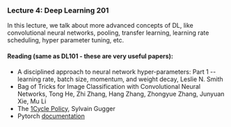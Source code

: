 ### Lecture 4: Deep Learning 201
In this lecture, we talk about more advanced concepts of DL, like convolutional neural networks, pooling, transfer learning, learning rate scheduling, hyper parameter tuning, etc. 

#### Reading (same as DL101 - these are very useful papers):
-  A disciplined approach to neural network hyper-parameters: Part 1 -- learning rate, batch size, momentum, and weight decay, Leslie N. Smith  
-  Bag of Tricks for Image Classification with Convolutional Neural Networks, Tong He, Zhi Zhang, Hang Zhang, Zhongyue Zhang, Junyuan Xie, Mu Li  
-  The [1Cycle Policy](https://sgugger.github.io/the-1cycle-policy.html), Sylvain Gugger  
-  Pytorch [documentation](https://pytorch.org/docs/stable/index.html ) 
